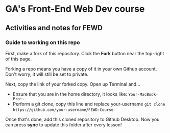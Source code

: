 # GA's Front-End Web Dev course
## Activities and notes for FEWD  

### Guide to working on this repo
First, make a fork of this repository.
Click the **Fork** button near the top-right of this page.  

Forking a repo means you have a copy of it in your own Github account. Don't worry, it will still be set to private.  

Next, copy the link of your forked copy. Open up Terminal and... 
- Ensure that you are in the home directory, it looks like: `Your-MacBook-Pro:~` 
- Perform a git clone, copy this line and replace your-username `git clone https://github.com/your-username/FEWD-Course`. 

Once that's done, add this cloned repository to Github Desktop. Now you can press **sync** to update this folder after every lesson!
